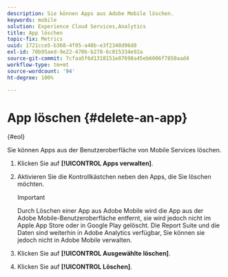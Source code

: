 ```yaml
---
description: Sie können Apps aus Adobe Mobile löschen.
keywords: mobile
solution: Experience Cloud Services,Analytics
title: App löschen
topic-fix: Metrics
uuid: 1721cce5-b368-4f05-a40b-e3f2348d96d8
exl-id: 70b95aed-9e22-470b-b278-6c015334e92a
source-git-commit: 7cfaa5f6d1318151e87698a45eb6006f7850aad4
workflow-type: tm+mt
source-wordcount: '94'
ht-degree: 100%

---
```


# App löschen {#delete-an-app}

{#eol}

Sie können Apps aus der Benutzeroberfläche von Mobile Services löschen.

1. Klicken Sie auf **[!UICONTROL Apps verwalten]**.
1. Aktivieren Sie die Kontrollkästchen neben den Apps, die Sie löschen möchten.

   >[!IMPORTANT]
   >
   >Durch Löschen einer App aus Adobe Mobile wird die App aus der Adobe Mobile-Benutzeroberfläche entfernt, sie wird jedoch nicht im Apple App Store oder in Google Play gelöscht. Die Report Suite und die Daten sind weiterhin in Adobe Analytics verfügbar, Sie können sie jedoch nicht in Adobe Mobile verwalten.

1. Klicken Sie auf **[!UICONTROL Ausgewählte löschen]**.
1. Klicken Sie auf **[!UICONTROL Löschen]**.
